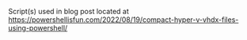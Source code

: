 Script(s) used in blog post located at https://powershellisfun.com/2022/08/19/compact-hyper-v-vhdx-files-using-powershell/